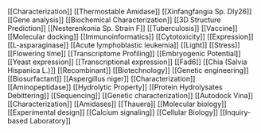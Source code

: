 [[Characterization]]
[[Thermostable Amidase]]
[[Xinfangfangia Sp. Dly26]]
[[Gene analysis]]
[[Biochemical Characterization]]
[[3D Structure Prediction]]
[[Nesterenkonia Sp. Strain F]]
[[Tuberculosis]]
[[Vaccine]]
[[Molecular docking]]
[[Immunoinformatics]]
[[Cytotoxicity]]
[[Expression]]
[[L-asparaginase]]
[[Acute lymphoblastic leukemia]]
[[Light]]
[[Stress]]
[[Flowering time]]
[[Transcriptome Profiling]]
[[Embryogenic Potential]]
[[Yeast expression]]
[[Transcriptional expression]]
[[Fad6]]
[[Chia (Salvia Hispanica L.)]]
[[Recombinant]]
[[Biotechnology]]
[[Genetic engineering]]
[[Biosurfactant]]
[[Aspergillus niger]]
[[Characterization]]
[[Aminopeptidase]]
[[Hydrolytic Property]]
[[Protein Hydrolysates Debittering]]
[[Sequencing]]
[[Genetic characterization]]
[[Autodock Vina]]
[[Characterization]]
[[Amidases]]
[[Thauera]]
[[Molecular biology]]
[[Experimental design]]
[[Calcium signaling]]
[[Cellular Biology]]
[[Inquiry-based Laboratory]]
